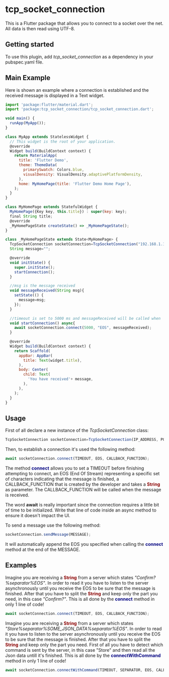 # tcp_socket_connection

This is a Flutter package that allows you to connect to a socket over the net. All data is then read using UTF-8.

## Getting started

To use this plugin, add *tcp_socket_connection* as a dependency in your pubspec.yaml file.

## Main Example
Here is shown an example where a connection is established and the received message is displayed in a Text widget.
```javascript
import 'package:flutter/material.dart';
import 'package:tcp_socket_connection/tcp_socket_connection.dart';

void main() {
  runApp(MyApp());
}

class MyApp extends StatelessWidget {
  // This widget is the root of your application.
  @override
  Widget build(BuildContext context) {
    return MaterialApp(
      title: 'Flutter Demo',
      theme: ThemeData(
        primarySwatch: Colors.blue,
        visualDensity: VisualDensity.adaptivePlatformDensity,
      ),
      home: MyHomePage(title: 'Flutter Demo Home Page'),
    );
  }
}

class MyHomePage extends StatefulWidget {
  MyHomePage({Key key, this.title}) : super(key: key);
  final String title;
  @override
  _MyHomePageState createState() => _MyHomePageState();
}

class _MyHomePageState extends State<MyHomePage> {
  TcpSocketConnection socketConnection=TcpSocketConnection("192.168.1.113", 10251);
  String message="";

  @override
  void initState() {
    super.initState();
    startConnection();
  }

  //msg is the message received
  void messageReceived(String msg){
    setState(() {
      message=msg;
    });
  }

  //timeout is set to 5000 ms and messageReceived will be called when 'EOS' received
  void startConnection() async{
    await socketConnection.connect(5000, "EOS", messageReceived);
  }

  @override
  Widget build(BuildContext context) {
    return Scaffold(
      appBar: AppBar(
        title: Text(widget.title),
      ),
      body: Center(
        child: Text(
          'You have received'+ message,
        ),
      ),
    );
  }
}
```
## Usage
First of all declare a new instance of the *TcpSocketConnection* class:
```javascript
TcpSocketConnection socketConnection=TcpSocketConnection(IP_ADDRESS, PORT_NUMBER);
```
Then, to establish a connection it's used the following method:

```javascript
await socketConnection.connect(TIMEOUT, EOS, CALLBACK_FUNCTION);
```

The method <span style="color:navy">**connect**</span> allows you to set a TIMEOUT before finishing attempting to connect, an EOS (End Of Stream) representing a specific set of characters indicating that the message is finished, a CALLBACK_FUNCTION that is created by the developer and takes a <span style="color:darkred">**String**</span> as parameter. The CALLBACK_FUNCTION will be called when the message is received.

The word **await** is really important since the connection requires a little bit of time to be initialized. Write that line of code inside an async method to ensure it doesn't impact the UI.

To send a message use the following method:
```javascript
socketConnection.sendMessage(MESSAGE);
```
It will automatically append the EOS you specified when calling the <span style="color:navy">**connect**</span> method at the end of the MESSAGE.

## Examples
Imagine you are receiving a <span style="color:darkred">**String**</span> from a server which states *"Confirm?%separator%EOS"*. In order to read it you have to listen to the server asynchronously until you receive the EOS to be sure that the message is finished. After that you have to split the <span style="color:darkred">**String**</span> and keep only the part you need, in this case *"Confirm?"*. This is all done by the <span style="color:navy">**connect**</span> method in only 1 line of code!
```javascript
await socketConnection.connect(TIMEOUT, EOS, CALLBACK_FUNCTION);
```
Imagine you are receiving a <span style="color:darkred">**String**</span> from a server which states *"Store%separator%SOME_JSON_DATA%separator%EOS"*. In order to read it you have to listen to the server asynchronously until you receive the EOS to be sure that the message is finished. After that you have to split the <span style="color:darkred">**String**</span> and keep only the part you need. First of all you have to detect which command is sent by the server, in this case "Store" and then read all the Json data untill it's finished. This is all done by the <span style="color:navy">**connectWithCommand**</span> method in only 1 line of code!
```javascript
await socketConnection.connectWithCommand(TIMEOUT, SEPARATOR, EOS, CALLBACK_FUNCTION);
```
